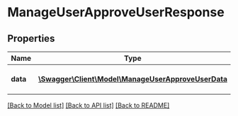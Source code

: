 # ManageUserApproveUserResponse

## Properties
Name | Type | Description | Notes
------------ | ------------- | ------------- | -------------
**data** | [**\Swagger\Client\Model\ManageUserApproveUserData**](ManageUserApproveUserData.md) | Results of the approve process | 

[[Back to Model list]](../README.md#documentation-for-models) [[Back to API list]](../README.md#documentation-for-api-endpoints) [[Back to README]](../README.md)


